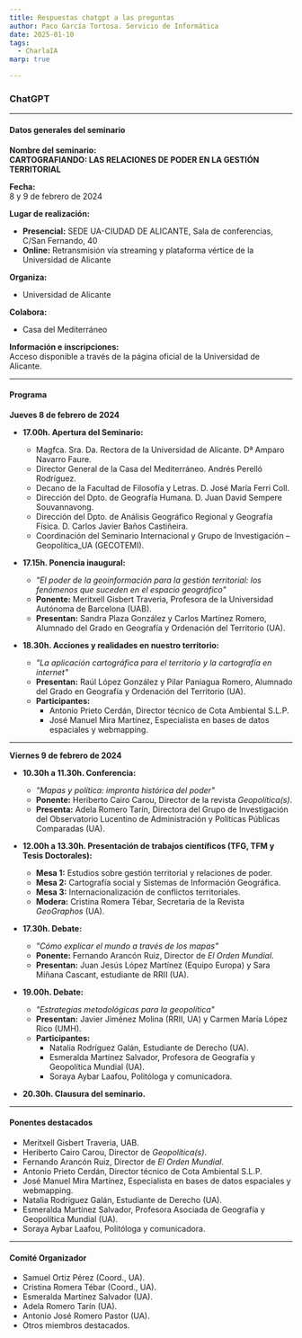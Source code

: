 ```yaml
---
title: Respuestas chatgpt a las preguntas
author: Paco García Tortosa. Servicio de Informática
date: 2025-01-10
tags:
  - CharlaIA
marp: true

---
```


### ChatGPT

---

#### **Datos generales del seminario**

**Nombre del seminario:**  
**CARTOGRAFIANDO: LAS RELACIONES DE PODER EN LA GESTIÓN TERRITORIAL**

**Fecha:**  
8 y 9 de febrero de 2024  

**Lugar de realización:**  
- **Presencial:** SEDE UA-CIUDAD DE ALICANTE, Sala de conferencias, C/San Fernando, 40  
- **Online:** Retransmisión vía streaming y plataforma vértice de la Universidad de Alicante  

**Organiza:**  
- Universidad de Alicante  

**Colabora:**  
- Casa del Mediterráneo  

**Información e inscripciones:**  
Acceso disponible a través de la página oficial de la Universidad de Alicante.  

---

#### **Programa**

**Jueves 8 de febrero de 2024**

- **17.00h. Apertura del Seminario:**  
  - Magfca. Sra. Da. Rectora de la Universidad de Alicante. Dª Amparo Navarro Faure.  
  - Director General de la Casa del Mediterráneo. Andrés Perelló Rodríguez.  
  - Decano de la Facultad de Filosofía y Letras. D. José María Ferri Coll.  
  - Dirección del Dpto. de Geografía Humana. D. Juan David Sempere Souvannavong.  
  - Dirección del Dpto. de Análisis Geográfico Regional y Geografía Física. D. Carlos Javier Baños Castiñeira.  
  - Coordinación del Seminario Internacional y Grupo de Investigación – Geopolítica_UA (GECOTEMI).  

- **17.15h. Ponencia inaugural:**  
  - *"El poder de la geoinformación para la gestión territorial: los fenómenos que suceden en el espacio geográfico"*  
  - **Ponente:** Meritxell Gisbert Traveria, Profesora de la Universidad Autónoma de Barcelona (UAB).  
  - **Presentan:** Sandra Plaza González y Carlos Martínez Romero, Alumnado del Grado en Geografía y Ordenación del Territorio (UA).  

- **18.30h. Acciones y realidades en nuestro territorio:**  
  - *"La aplicación cartográfica para el territorio y la cartografía en internet"*  
  - **Presentan:** Raúl López González y Pilar Paniagua Romero, Alumnado del Grado en Geografía y Ordenación del Territorio (UA).  
  - **Participantes:**  
    - Antonio Prieto Cerdán, Director técnico de Cota Ambiental S.L.P.  
    - José Manuel Mira Martínez, Especialista en bases de datos espaciales y webmapping.  

---

**Viernes 9 de febrero de 2024**

- **10.30h a 11.30h. Conferencia:**  
  - *"Mapas y política: impronta histórica del poder"*  
  - **Ponente:** Heriberto Cairo Carou, Director de la revista *Geopolítica(s)*.  
  - **Presenta:** Adela Romero Tarín, Directora del Grupo de Investigación del Observatorio Lucentino de Administración y Políticas Públicas Comparadas (UA).  

- **12.00h a 13.30h. Presentación de trabajos científicos (TFG, TFM y Tesis Doctorales):**  
  - **Mesa 1:** Estudios sobre gestión territorial y relaciones de poder.  
  - **Mesa 2:** Cartografía social y Sistemas de Información Geográfica.  
  - **Mesa 3:** Internacionalización de conflictos territoriales.  
  - **Modera:** Cristina Romera Tébar, Secretaria de la Revista *GeoGraphos* (UA).  

- **17.30h. Debate:**  
  - *"Cómo explicar el mundo a través de los mapas"*  
  - **Ponente:** Fernando Arancón Ruiz, Director de *El Orden Mundial*.  
  - **Presentan:** Juan Jesús López Martínez (Equipo Europa) y Sara Miñana Cascant, estudiante de RRII (UA).  

- **19.00h. Debate:**  
  - *"Estrategias metodológicas para la geopolítica"*  
  - **Presentan:** Javier Jiménez Molina (RRII, UA) y Carmen María López Rico (UMH).  
  - **Participantes:**  
    - Natalia Rodríguez Galán, Estudiante de Derecho (UA).  
    - Esmeralda Martínez Salvador, Profesora de Geografía y Geopolítica Mundial (UA).  
    - Soraya Aybar Laafou, Politóloga y comunicadora.  

- **20.30h. Clausura del seminario.**

---

#### **Ponentes destacados**

- Meritxell Gisbert Traveria, UAB.  
- Heriberto Cairo Carou, Director de *Geopolítica(s)*.  
- Fernando Arancón Ruiz, Director de *El Orden Mundial*.  
- Antonio Prieto Cerdán, Director técnico de Cota Ambiental S.L.P.  
- José Manuel Mira Martínez, Especialista en bases de datos espaciales y webmapping.  
- Natalia Rodríguez Galán, Estudiante de Derecho (UA).  
- Esmeralda Martínez Salvador, Profesora Asociada de Geografía y Geopolítica Mundial (UA).  
- Soraya Aybar Laafou, Politóloga y comunicadora.  

---

#### **Comité Organizador**

- Samuel Ortiz Pérez (Coord., UA).  
- Cristina Romera Tébar (Coord., UA).  
- Esmeralda Martínez Salvador (UA).  
- Adela Romero Tarín (UA).  
- Antonio José Romero Pastor (UA).  
- Otros miembros destacados.  


